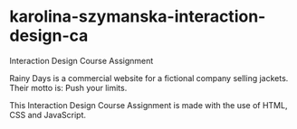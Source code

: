 # karolina-szymanska-interaction-design-ca

Interaction Design Course Assignment

Rainy Days is a commercial website for a fictional company selling jackets. Their motto is: Push your limits.

This Interaction Design Course Assignment is made with the use of HTML, CSS and JavaScript.
